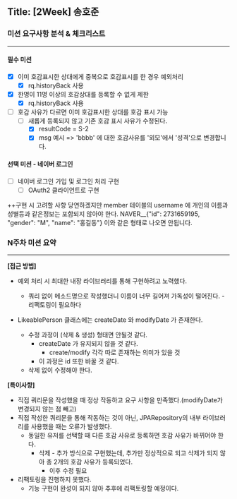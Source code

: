 ## Title: [2Week] 송호준

### 미션 요구사항 분석 & 체크리스트

---

#### 필수 미션
- [x] 이미 호감표시한 상대에게 중복으로 호감표시를 한 경우 예외처리
  - [x] rq.historyBack 사용
- [x] 한명이 11명 이상의 호감상대를 등록할 수 없게 제한
  - [x] rq.historyBack 사용
- [ ] 호감 사유가 다르면 이미 호감표시한 상대를 호감 표시 가능
  - [ ] 새롭게 등록되지 않고 기존 호감 표시 사유가 수정된다.
    - [x] resultCode = S-2
    - [x] msg 예시 => 'bbbb' 에 대한 호감사유를 '외모'에서 '성격'으로 변경합니다.

#### 선택 미션 - 네이버 로그인
- [ ] 네이버 로그인 가입 및 로그인 처리 구현
  - [ ] OAuth2 클라이언트로 구현

++구현 시 고려할 사항
당연하겠지만 member 테이블의 username 에 개인의 이름과 성별등과 같은정보는 포함되지 않아야 한다.
NAVER__{"id": 2731659195, "gender": "M", "name": "홍길동"}
이와 같은 형태로 나오면 안됩니다.


### N주차 미션 요약

---

**[접근 방법]**

- 예외 처리 시 최대한 내장 라이브러리를 통해 구현하려고 노력했다.
  - 쿼리 없이 메소드명으로 작성했더니 이름이 너무 길어져 가독성이 떨어진다. - 리팩토링이 필요하다


- LikeablePerson 클래스에는 createDate 와 modifyDate 가 존재한다.
  - 수정 과정이 (삭제 & 생성) 형태면 안될것 같다.
    - createDate 가 유지되지 않을 것 같다.
      - create/modify 각각 따로 존재하는 의미가 있을 것
    - 이 과정은 id 또한 바꿀 것 같다.
  - 삭제 없이 수정해야 한다.



**[특이사항]**

- 직접 쿼리문을 작성했을 때 정상 작동하고 요구 사항을 만족했다.(modifyDate가 변경되지 않는 점 빼고)
- 직접 작성한 쿼리문을 통해 작동하는 것이 아닌, JPARepository의 내부 라이브러리를 사용했을 때는 오류가 발생했다.
  - 동일한 유저를 선택할 때 다른 호감 사유로 등록하면 호감 사유가 바뀌어야 한다.
    - 삭제 - 추가 방식으로 구현했는데, 추가만 정상적으로 되고 삭제가 되지 않아 총 2개의 호감 사유가 등록되었다.
      - 이후 수정 필요
- 리팩토링을 진행하지 못했다.
  - 기능 구현이 완성이 되지 않아 추후에 리팩토링할 예정이다.
